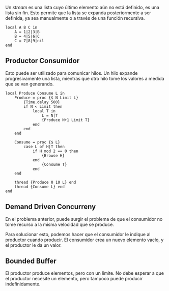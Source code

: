 Un *stream* es una lista cuyo último elemento aún no está definido, es una lista sin fin. Esto permite que la lista se expanda posteriormente a ser definida, ya sea manualmente o a través de una función recursiva.

```Oz
local A B C in
	A = 1|2|3|B
	B = 4|5|6|C
	C = 7|8|9|nil
end
```

## Productor Consumidor

Esto puede ser utilizado para comunicar hilos. Un hilo expande progresivamente una lista, mientras que otro hilo tome los valores a medida que se van generando.

```Oz
local Produce Consume L in
	Produce = proc {$ N Limit L}
		{Time.delay 500}
		if N < Limit then
			local T in
				L = N|T
				{Produce N+1 Limit T}
			end
		end
	end
	
	Consume = proc {$ L}
		case L of H|T then
			if H mod 2 == 0 then
				{Browse H}
			end
				{Consume T}
			end
	end
	
	thread {Produce 0 10 L} end
	thread {Consume L} end
end
```

## Demand Driven Concurreny

En el problema anterior, puede surgir el problema de que el consumidor no tome recurso a la misma velocidad que se produce.

Para solucionar esto, podemos hacer que el consumidor le indique al productor cuando producir. El consumidor crea un nuevo elemento vacío, y el productor le da un valor.

## Bounded Buffer

El productor produce elementos, pero con un límite. No debe esperar a que el productor necesite un elemento, pero tampoco puede producir indefinidamente.
